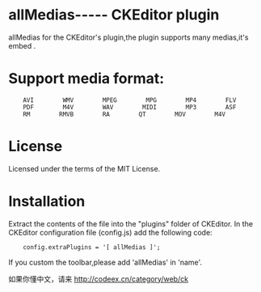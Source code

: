 allMedias----- CKEditor plugin
=========

allMedias for the CKEditor's plugin,the plugin supports many medias,it's embed .

Support media format:
=========
        AVI        WMV        MPEG        MPG        MP4        FLV
        PDF        M4V        WAV        MIDI        MP3        ASF
        RM        RMVB        RA        QT        MOV        M4V
        
License
=========
Licensed under the terms of the MIT License.

Installation
=========
Extract the contents of the file into the "plugins" folder of CKEditor.
In the CKEditor configuration file (config.js) add the following code:

        config.extraPlugins = '[ allMedias ]';

If you custom the toolbar,please add 'allMedias' in 'name'.

如果你懂中文，请来 http://codeex.cn/category/web/ck
